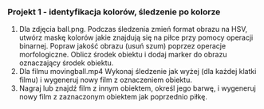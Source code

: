 ### Projekt 1 - identyfikacja kolorów, śledzenie po kolorze
1. Dla zdjęcia ball.png. Podczas śledzenia zmień format obrazu na HSV, utwórz maskę kolorów jakie znajdują się na piłce przy pomocy operacji binarnej. Popraw jakość obrazu (usuń szum) poprzez operacje morfologiczne. Oblicz środek obiektu i dodaj marker do obrazu oznaczający środek obiektu. 
2. Dla filmu movingball.mp4 Wykonaj śledzenie jak wyżej (dla każdej klatki filmu) i wygeneruj nowy film z oznaczeniem obiektu.
3. Nagraj lub znajdź film z innym obiektem, określ jego barwę, i wygeneruj nowy film z zaznaczonym obiektem jak poprzednio piłkę.